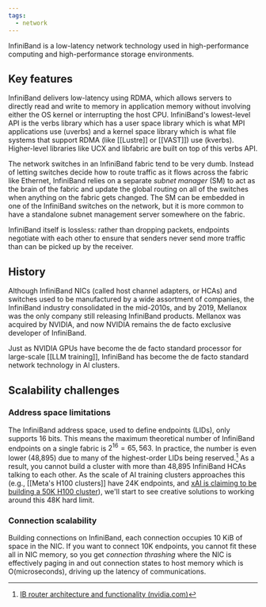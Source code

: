 ```yaml
---
tags:
  - network
---
```

InfiniBand is a low-latency network technology used in high-performance computing and high-performance storage environments.

## Key features

InfiniBand delivers low-latency using RDMA, which allows servers to directly read and write to memory in application memory without involving either the OS kernel or interrupting the host CPU. InfiniBand's lowest-level API is the verbs library which has a user space library which is what MPI applications use (uverbs) and a kernel space library which is what file systems that support RDMA (like [[Lustre]] or [[VAST]]) use (kverbs). Higher-level libraries like UCX and libfabric are built on top of this verbs API.

The network switches in an InfiniBand fabric tend to be very dumb. Instead of letting switches decide how to route traffic as it flows across the fabric like Ethernet, InfiniBand relies on a separate _subnet manager_ (SM) to act as the brain of the fabric and update the global routing on all of the switches when anything on the fabric gets changed. The SM can be embedded in one of the InfiniBand switches on the network, but it is more common to have a standalone subnet management server somewhere on the fabric.

InfiniBand itself is lossless: rather than dropping packets, endpoints negotiate with each other to ensure that senders never send more traffic than can be picked up by the receiver.

## History

Although InfiniBand NICs (called host channel adapters, or HCAs) and switches used to be manufactured by a wide assortment of companies, the InfiniBand industry consolidated in the mid-2010s, and by 2019, Mellanox was the only company still releasing InfiniBand products. Mellanox was acquired by NVIDIA, and now NVIDIA remains the de facto exclusive developer of InfiniBand.

Just as NVIDIA GPUs have become the de facto standard processor for large-scale [[LLM training]], InfiniBand has become the de facto standard network technology in AI clusters.

## Scalability challenges

### Address space limitations

The InfiniBand address space, used to define endpoints (LIDs), only supports 16 bits. This means the maximum theoretical number of InfiniBand endpoints on a single fabric is $2^{16} = 65,563$. In practice, the number is even lower (48,895) due to many of the highest-order LIDs being reserved.[^LIDlimit] As a result, you cannot build a cluster with more than 48,895 InfiniBand HCAs talking to each other. As the scale of AI training clusters approaches this (e.g., [[Meta's H100 clusters]] have 24K endpoints, and [xAI is claiming to be building a 50K H100 cluster](https://x.com/elonmusk/status/1798066855170679021)), we'll start to see creative solutions to working around this 48K hard limit.

### Connection scalability

Building connections on InfiniBand, each connection occupies 10 KiB of space in the NIC. If you want to connect 10K endpoints, you cannot fit these all in NIC memory, so you get _connection thrashing_ where the NIC is effectively paging in and out connection states to host memory which is O(microseconds), driving up the latency of communications.

[^LIDlimit]: [IB router architecture and functionality (nvidia.com)](https://enterprise-support.nvidia.com/s/article/ib-router-architecture-and-functionality)